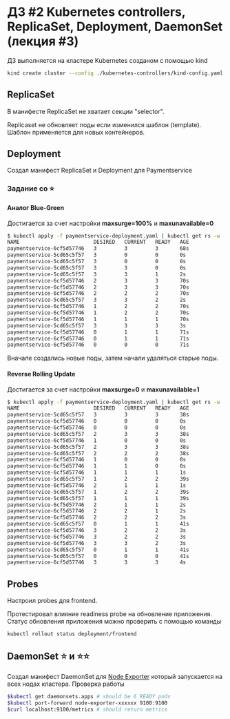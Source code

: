 # ДЗ #2 Kubernetes controllers, ReplicaSet, Deployment, DaemonSet (лекция #3)

ДЗ выполняется на кластере Kubernetes созданом с помощью kind
```bash
kind create cluster --config ./kubernetes-controllers/kind-config.yaml
```

## ReplicaSet

В манифесте ReplicaSet не хватает секции "selector".

Replicaset не обновляет поды если изменился шаблон (template). Шаблон применяется для новых контейнеров.

## Deployment

Создал манифест ReplicaSet и Deployment для Paymentservice

### Задание со ⭐
#### Аналог Blue-Green
Достигается за счет настройки **maxsurge=100%** и **maxunavailable=0**
```bash
$ kubectl apply -f paymentservice-deployment.yaml | kubectl get rs -w
NAME                        DESIRED   CURRENT   READY   AGE
paymentservice-6cf5d57746   3         3         3       68s
paymentservice-5cd65c5f57   3         0         0       0s
paymentservice-5cd65c5f57   3         0         0       0s
paymentservice-5cd65c5f57   3         3         0       0s
paymentservice-5cd65c5f57   3         3         1       2s
paymentservice-6cf5d57746   2         3         3       70s
paymentservice-6cf5d57746   2         3         3       70s
paymentservice-6cf5d57746   2         2         2       70s
paymentservice-5cd65c5f57   3         3         2       2s
paymentservice-6cf5d57746   1         2         2       70s
paymentservice-6cf5d57746   1         2         2       70s
paymentservice-6cf5d57746   1         1         1       70s
paymentservice-5cd65c5f57   3         3         3       3s
paymentservice-6cf5d57746   0         1         1       71s
paymentservice-6cf5d57746   0         1         1       71s
paymentservice-6cf5d57746   0         0         0       71s
```

Вначале создались новые поды, затем начали удаляться старые поды.

#### Reverse Rolling Update
Достигается за счет настройки **maxsurge=0** и **maxunavailable=1**
```bash
$ kubectl apply -f paymentservice-deployment.yaml | kubectl get rs -w
NAME                        DESIRED   CURRENT   READY   AGE
paymentservice-5cd65c5f57   3         3         3       38s
paymentservice-6cf5d57746   0         0         0       0s
paymentservice-6cf5d57746   0         0         0       0s
paymentservice-5cd65c5f57   2         3         3       38s
paymentservice-6cf5d57746   1         0         0       0s
paymentservice-5cd65c5f57   2         3         3       38s
paymentservice-5cd65c5f57   2         2         2       38s
paymentservice-6cf5d57746   1         0         0       0s
paymentservice-6cf5d57746   1         1         0       0s
paymentservice-6cf5d57746   1         1         1       1s
paymentservice-5cd65c5f57   1         2         2       39s
paymentservice-6cf5d57746   2         1         1       1s
paymentservice-5cd65c5f57   1         2         2       39s
paymentservice-5cd65c5f57   1         1         1       39s
paymentservice-6cf5d57746   2         1         1       2s
paymentservice-6cf5d57746   2         2         1       2s
paymentservice-6cf5d57746   2         2         2       3s
paymentservice-5cd65c5f57   0         1         1       41s
paymentservice-6cf5d57746   3         2         2       3s
paymentservice-6cf5d57746   3         2         2       3s
paymentservice-6cf5d57746   3         3         2       3s
paymentservice-5cd65c5f57   0         1         1       41s
paymentservice-5cd65c5f57   0         0         0       41s
paymentservice-6cf5d57746   3         3         3       4s
```

## Probes
Настроил probes для frontend.

Протестировал влияние readiness probe на обновление приложения. Статус обновления приложения можно проверить с помощью команды
```bash
kubectl rollout status deployment/frontend
```

## DaemonSet ⭐ и ⭐⭐
Создал манифест DaemonSet для [Node Exporter](https://github.com/prometheus/node_exporter) который запускается на всех нодах кластера.
Проверка работы
```bash
$kubectl get daemonsets.apps # should be 6 READY pods
$kubectl port-forward node-exporter-xxxxxx 9100:9100
$curl localhost:9100/metrics # should return metrics
```
